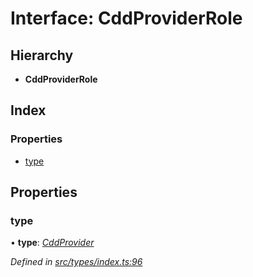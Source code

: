 # Interface: CddProviderRole

## Hierarchy

* **CddProviderRole**

## Index

### Properties

* [type](cddproviderrole.md#type)

## Properties

###  type

• **type**: *[CddProvider](../enums/roletype.md#cddprovider)*

*Defined in [src/types/index.ts:96](https://github.com/PolymathNetwork/polymesh-sdk/blob/91d79c8/src/types/index.ts#L96)*
